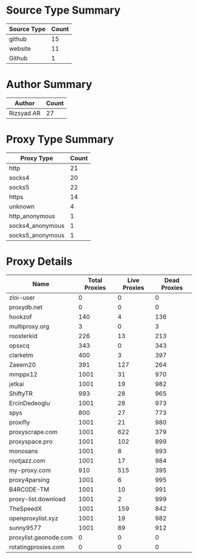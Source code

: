 # Source Type Summary

| Source Type | Count |
|-------------|-------|
| github | 15 |
| website | 11 |
| Github | 1 |


# Author Summary

| Author | Count |
|--------|-------|
| Rizsyad AR | 27 |


# Proxy Type Summary

| Proxy Type | Count |
|------------|-------|
| http | 21 |
| socks4 | 20 |
| socks5 | 22 |
| https | 14 |
| unknown | 4 |
| http_anonymous | 1 |
| socks4_anonymous | 1 |
| socks5_anonymous | 1 |


# Proxy Details

| Name | Total Proxies | Live Proxies | Dead Proxies |
|------|---------------|--------------|---------------|
| zloi-user | 0 | 0 | 0 |
| proxydb.net | 0 | 0 | 0 |
| hookzof | 140 | 4 | 136 |
| multiproxy.org | 3 | 0 | 3 |
| roosterkid | 226 | 13 | 213 |
| opsxcq | 343 | 0 | 343 |
| clarketm | 400 | 3 | 397 |
| Zaeem20 | 391 | 127 | 264 |
| mmppx12 | 1001 | 31 | 970 |
| jetkai | 1001 | 19 | 982 |
| ShiftyTR | 993 | 28 | 965 |
| ErcinDedeoglu | 1001 | 28 | 973 |
| spys | 800 | 27 | 773 |
| proxifly | 1001 | 21 | 980 |
| proxyscrape.com | 1001 | 622 | 379 |
| proxyspace.pro | 1001 | 102 | 899 |
| monosans | 1001 | 8 | 993 |
| rootjazz.com | 1001 | 17 | 984 |
| my-proxy.com | 910 | 515 | 395 |
| proxy4parsing | 1001 | 6 | 995 |
| B4RC0DE-TM | 1001 | 10 | 991 |
| proxy-list.download | 1001 | 2 | 999 |
| TheSpeedX | 1001 | 159 | 842 |
| openproxylist.xyz | 1001 | 19 | 982 |
| sunny9577 | 1001 | 89 | 912 |
| proxylist.geonode.com | 0 | 0 | 0 |
| rotatingproxies.com | 0 | 0 | 0 |
